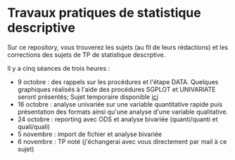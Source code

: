 # Travaux pratiques de statistique descriptive

Sur ce repository, vous trouverez les sujets (au fil de leurs rédactions) et les corrections des sujets de TP de statistique descrptive. 

Il y a cinq séances de trois heures :
* 9 octobre : des rappels sur les procédures et l'étape DATA. Quelques graphiques réalisés à l'aide des procédures SGPLOT et UNIVARIATE seront présentés; Sujet temporaire disponible [ici](https://nbviewer.jupyter.org/github/khaledlarbi/tp_stat_desc/blob/master/Statistique%20descriptive/TP%201/TP1.ipynb)
* 16 octobre : analyse univariée sur une variable quantitative rapide puis présentation des formats ainsi qu'une analyse d'une variable qualitative.
* 24 octobre : reporting avec ODS et analyse bivariée (quanti/quanti et quali/quali)
* 5 novembre : import de fichier et analyse bivariée
* 6 novembre : TP noté (j'échangerai avec vous directement par mail à ce sujet)
